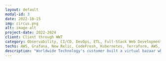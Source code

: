 ```yaml
---
layout: default
modal-id: 3
date: 2022-10-15
img: circus.png
alt: image-alt
project-date: 2022-2024
client: Client through WWT
category: Observability, CI/CD, DevOps, ETL, Full-Stack Web Development
techs: AWS, Grafana, New Relic, CodeFresh, Kubernetes, Terraform, AWS, Checkov, Next.js, TypeScript, OAuth2 refresh token flow
description: "Worldwide Technology's customer built a virtual bazaar where creators could upload digital artifacts and sell them to other creators. Over the two years of this project, my responsibilities were wide-ranging, from building observability tools for the final deployment, to maintaining and securing our infrastructure, to coding the React user interface from scratch."
---
```

